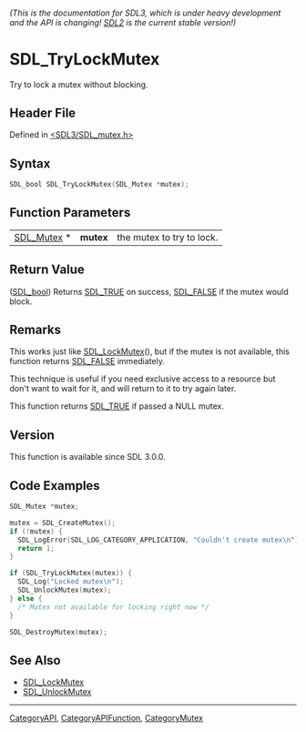 ###### (This is the documentation for SDL3, which is under heavy development and the API is changing! [SDL2](https://wiki.libsdl.org/SDL2/) is the current stable version!)
# SDL_TryLockMutex

Try to lock a mutex without blocking.

## Header File

Defined in [<SDL3/SDL_mutex.h>](https://github.com/libsdl-org/SDL/blob/main/include/SDL3/SDL_mutex.h)

## Syntax

```c
SDL_bool SDL_TryLockMutex(SDL_Mutex *mutex);
```

## Function Parameters

|                          |           |                           |
| ------------------------ | --------- | ------------------------- |
| [SDL_Mutex](SDL_Mutex) * | **mutex** | the mutex to try to lock. |

## Return Value

([SDL_bool](SDL_bool)) Returns [SDL_TRUE](SDL_TRUE) on success,
[SDL_FALSE](SDL_FALSE) if the mutex would block.

## Remarks

This works just like [SDL_LockMutex](SDL_LockMutex)(), but if the mutex is
not available, this function returns [SDL_FALSE](SDL_FALSE) immediately.

This technique is useful if you need exclusive access to a resource but
don't want to wait for it, and will return to it to try again later.

This function returns [SDL_TRUE](SDL_TRUE) if passed a NULL mutex.

## Version

This function is available since SDL 3.0.0.

## Code Examples

```c
SDL_Mutex *mutex;

mutex = SDL_CreateMutex();
if (!mutex) {
  SDL_LogError(SDL_LOG_CATEGORY_APPLICATION, "Couldn't create mutex\n");
  return 1;
}

if (SDL_TryLockMutex(mutex)) {
  SDL_Log("Locked mutex\n");
  SDL_UnlockMutex(mutex);
} else {
  /* Mutex not available for locking right now */
}

SDL_DestroyMutex(mutex);
```

## See Also

- [SDL_LockMutex](SDL_LockMutex)
- [SDL_UnlockMutex](SDL_UnlockMutex)

----
[CategoryAPI](CategoryAPI), [CategoryAPIFunction](CategoryAPIFunction), [CategoryMutex](CategoryMutex)

